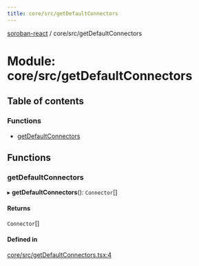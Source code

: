 ```yaml
---
title: core/src/getDefaultConnectors
---
```

[soroban-react](../README.md) / core/src/getDefaultConnectors

# Module: core/src/getDefaultConnectors

## Table of contents

### Functions

- [getDefaultConnectors](core_src_getDefaultConnectors.md#getdefaultconnectors)

## Functions

### getDefaultConnectors

▸ **getDefaultConnectors**(): `Connector`[]

#### Returns

`Connector`[]

#### Defined in

[core/src/getDefaultConnectors.tsx:4](https://github.com/esteblock/soroban-react/blob/041a6c6/packages/core/src/getDefaultConnectors.tsx#L4)

